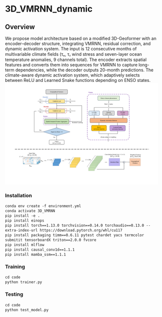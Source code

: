 # 3D_VMRNN_dynamic
## Overview  
We propose model architecture based on a modified 3D-Geoformer with an encoder–decoder structure, integrating VMRNN, residual correction, and dynamic activation system. The input is 12 consecutive months of multivariable climate fields (τₓ, τᵧ wind stress and seven-layer ocean temperature anomalies, 9 channels total). The encoder extracts spatial features and converts them into sequences for VMRNN to capture long-term dependencies, while the decoder outputs 20-month predictions. The climate-aware dynamic activation system, which adaptively selects between ReLU and Learned Snake functions depending on ENSO states.  
![](https://github.com/Wuwenchie/3D_VMRNN_dynamic/blob/main/model_architecture.tif)  
### Installation  
    conda env create -f environment.yml
    conda activate 3D_VMRNN
    pip install -e .
    pip install einops
    pip install torch==1.13.0 torchvision==0.14.0 torchaudio==0.13.0 --extra-index-url https://download.pytorch.org/whl/cu117
    pip install packaging timm==0.6.11 pytest chardet yacs termcolor submitit tensorboardX triton==2.0.0 fvcore
    pip install mlflow
    pip install causal_conv1d==1.1.1
    pip install mamba_ssm==1.1.1  
### Training
    cd code
    python trainer.py
### Testing
    cd code
    python test_model.py
